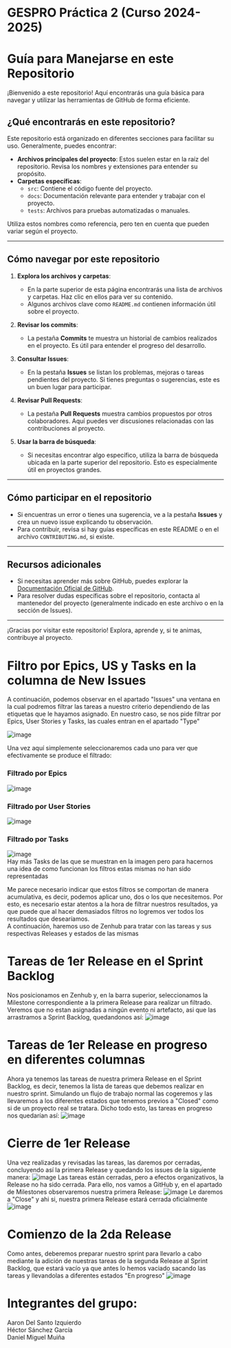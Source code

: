 # GESPRO Práctica 2 (Curso 2024-2025)
# Guía para Manejarse en este Repositorio

¡Bienvenido a este repositorio! Aquí encontrarás una guía básica para navegar y utilizar las herramientas de GitHub de forma eficiente. 

## ¿Qué encontrarás en este repositorio?

Este repositorio está organizado en diferentes secciones para facilitar su uso. Generalmente, puedes encontrar:

- **Archivos principales del proyecto**: Estos suelen estar en la raíz del repositorio. Revisa los nombres y extensiones para entender su propósito.
- **Carpetas específicas**: 
  - `src`: Contiene el código fuente del proyecto.
  - `docs`: Documentación relevante para entender y trabajar con el proyecto.
  - `tests`: Archivos para pruebas automatizadas o manuales.

Utiliza estos nombres como referencia, pero ten en cuenta que pueden variar según el proyecto.

---

## Cómo navegar por este repositorio

1. **Explora los archivos y carpetas**: 
   - En la parte superior de esta página encontrarás una lista de archivos y carpetas. Haz clic en ellos para ver su contenido.
   - Algunos archivos clave como `README.md` contienen información útil sobre el proyecto.

2. **Revisar los commits**:
   - La pestaña **Commits** te muestra un historial de cambios realizados en el proyecto. Es útil para entender el progreso del desarrollo.

3. **Consultar Issues**:
   - En la pestaña **Issues** se listan los problemas, mejoras o tareas pendientes del proyecto. Si tienes preguntas o sugerencias, este es un buen lugar para participar.

4. **Revisar Pull Requests**:
   - La pestaña **Pull Requests** muestra cambios propuestos por otros colaboradores. Aquí puedes ver discusiones relacionadas con las contribuciones al proyecto.

5. **Usar la barra de búsqueda**:
   - Si necesitas encontrar algo específico, utiliza la barra de búsqueda ubicada en la parte superior del repositorio. Esto es especialmente útil en proyectos grandes.

---

## Cómo participar en el repositorio

- Si encuentras un error o tienes una sugerencia, ve a la pestaña **Issues** y crea un nuevo issue explicando tu observación.
- Para contribuir, revisa si hay guías específicas en este README o en el archivo `CONTRIBUTING.md`, si existe.

---

## Recursos adicionales

- Si necesitas aprender más sobre GitHub, puedes explorar la [Documentación Oficial de GitHub](https://docs.github.com).
- Para resolver dudas específicas sobre el repositorio, contacta al mantenedor del proyecto (generalmente indicado en este archivo o en la sección de Issues).

---

¡Gracias por visitar este repositorio! Explora, aprende y, si te animas, contribuye al proyecto.


# Filtro por Epics, US y Tasks en la columna de New Issues
A continuación, podemos observar en el apartado "Issues" una ventana en la cual podremos filtrar las tareas a nuestro criterio dependiendo de las etiquetas que le hayamos asignado.
En nuestro caso, se nos pide filtrar por Epics, User Stories y Tasks, las cuales entran en el apartado "Type"

![image](https://github.com/user-attachments/assets/d9804184-00b9-4f46-9281-1f7ae81ecb53)

Una vez aquí simplemente seleccionaremos cada uno para ver que efectivamente se produce el filtrado: 



### Filtrado por Epics
  
![image](https://github.com/user-attachments/assets/dc5b43c3-c424-415a-b709-d5c875977b0d)

### Filtrado por User Stories

![image](https://github.com/user-attachments/assets/7e72ac44-8f98-4463-82ac-68212206a678)
  
### Filtrado por Tasks
  
![image](https://github.com/user-attachments/assets/2a18c933-f30b-4b74-88c1-856a8b827cef)  
Hay más Tasks de las que se muestran en la imagen pero para hacernos una idea de como funcionan los filtros estas mismas no han sido representadas  

Me parece necesario indicar que estos filtros se comportan de manera acumulativa, es decir, podemos aplicar uno, dos o los que necesitemos. Por esto, es necesario estar atentos a la hora de filtrar nuestros resultados, ya que puede que al hacer demasiados filtros no logremos ver todos los resultados que desearíamos.  
A continuación, haremos uso de Zenhub para tratar con las tareas y sus respectivas Releases y estados de las mismas
# Tareas de 1er Release en el Sprint Backlog
Nos posicionamos en Zenhub y, en la barra superior, seleccionamos la Milestone correspondiente a la primera Release para realizar un filtrado. Veremos que no estan asignadas a ningún evento ni artefacto, asi que las arrastramos a Sprint Backlog, quedandonos así:
![image](https://github.com/user-attachments/assets/30b2f0b4-97d4-4263-ac5e-6c7040a38d6f)

# Tareas de 1er Release en progreso en diferentes columnas
Ahora ya tenemos las tareas de nuestra primera Release en el Sprint Backlog, es decir, tenemos la lista de tareas que debemos realizar en nuestro sprint. Simulando un flujo de trabajo normal las cogeremos y las llevaremos a los diferentes estados que tenemos previos a "Closed" como si de un proyecto real se tratara. Dicho todo esto, las tareas en progreso nos quedarían así:
![image](https://github.com/user-attachments/assets/c6ade4ae-7608-4010-baad-03cf6d6fd41f)

# Cierre de 1er Release
Una vez realizadas y revisadas las tareas, las daremos por cerradas, concluyendo así la primera Release y quedando los issues de la siguiente manera:
![image](https://github.com/user-attachments/assets/86017993-8f13-4639-82cf-ce44c2915c6f)
Las tareas están cerradas, pero a efectos organizativos, la Release no ha sido cerrada. Para ello, nos vamos a GitHub y, en el apartado de Milestones observaremos nuestra primera Release:
![image](https://github.com/user-attachments/assets/615f4333-736a-484a-925c-736c4ea36324)
Le daremos a "Close" y ahi si, nuestra primera Release estará cerrada oficialmente
![image](https://github.com/user-attachments/assets/5017739b-cce6-4659-84ea-e22cf39660b4)

# Comienzo de la 2da Release
Como antes, deberemos preparar nuestro sprint para llevarlo a cabo mediante la adición de nuestras tareas de la segunda Release al Sprint Backlog, que estará vacío ya que antes lo hemos vaciado sacando las tareas y llevandolas a diferentes estados "En progreso"
![image](https://github.com/user-attachments/assets/641405a8-6de7-4635-ad9c-d8954984f4a5)




# Integrantes del grupo:
Aaron Del Santo Izquierdo  
Héctor Sánchez García  
Daniel Miguel Muiña  
